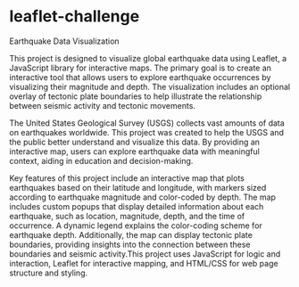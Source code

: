 # leaflet-challenge
Earthquake Data Visualization

This project is designed to visualize global earthquake data using Leaflet, a JavaScript library for interactive maps. The primary goal is to create an interactive tool that allows users to explore earthquake occurrences by visualizing their magnitude and depth. The visualization includes an optional overlay of tectonic plate boundaries to help illustrate the relationship between seismic activity and tectonic movements.

The United States Geological Survey (USGS) collects vast amounts of data on earthquakes worldwide. This project was created to help the USGS and the public better understand and visualize this data. By providing an interactive map, users can explore earthquake data with meaningful context, aiding in education and decision-making.

Key features of this project include an interactive map that plots earthquakes based on their latitude and longitude, with markers sized according to earthquake magnitude and color-coded by depth. The map includes custom popups that display detailed information about each earthquake, such as location, magnitude, depth, and the time of occurrence. A dynamic legend explains the color-coding scheme for earthquake depth. Additionally, the map can display tectonic plate boundaries, providing insights into the connection between these boundaries and seismic activity.This project uses JavaScript for logic and interaction, Leaflet for interactive mapping, and HTML/CSS for web page structure and styling.